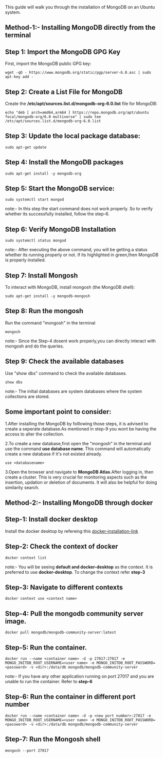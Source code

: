 This guide will walk you through the installation of MongoDB on an Ubuntu system.

## Method-1:- Installing MongoDB directly from the terminal

## Step 1: Import the MongoDB GPG Key

First, import the MongoDB public GPG key:

```
wget -qO - https://www.mongodb.org/static/pgp/server-6.0.asc | sudo apt-key add -
```

## Step 2: Create a List File for MongoDB

Create the **/etc/apt/sources.list.d/mongodb-org-6.0.list** file for MongoDB:

```
echo "deb [ arch=amd64,arm64 ] https://repo.mongodb.org/apt/ubuntu focal/mongodb-org/6.0 multiverse" | sudo tee /etc/apt/sources.list.d/mongodb-org-6.0.list
```

## Step 3: Update the local package database:
```
sudo apt-get update
```

## Step 4: Install the MongoDB packages
```
sudo apt-get install -y mongodb-org
```

## Step 5: Start the MongoDB service:
```
sudo systemctl start mongod
```
note:- In this step the start command does not work properly. So to verify whether its successfully installed, follow the step-6.

## Step 6: Verify MongoDB Installation
```
sudo systemctl status mongod
```

note:- After executing the above command, you will be getting a status whether its running properly or not. If its highlighted in green,then MongoDB is properly installed.

## Step 7: Install Mongosh
To interact with MongoDB, install mongosh (the MongoDB shell):
```
sudo apt-get install -y mongodb-mongosh
```

## Step 8: Run the mongosh
Run the command "mongosh" in the terminal
```
mongosh
```

note:- Since the Step-4 dosent work properly,you can directly interact with mongosh and do the queries.

## Step 9: Check the available databases
Use "show dbs" command to check the available databases. 
```
show dbs
```
note:- The initial databases are system databases where the system collections are stored.

## Some important point to consider:

1.After installing the MongoDB by folllowing those steps, it is advised to create a seperate database.As mentioned in step-9 you wont be having the access to alter the collection.

2.To create a new database,first open the "mongosh" in the terminal and use the command **use database name**. This command will automatically create a new database if it's not existed already.
```
use <databasename>
```
   
3.Open the browser and navigate to **MongoDB Atlas**.After logging in, then create a cluster. This is very crucial for monitoring aspects such as the insertion, updation or deletion of documents. It will also be helpful for doing similarity search.  

## Method-2:- Installing MongoDB through docker

## Step-1: Install docker desktop 
Install the docker desktop by refereing this [docker-installation-link](https://docs.docker.com/desktop/install/ubuntu/)

## Step-2: Check the context of docker
```
docker context list
```
note:- You will be seeing **default and docker-desktop** as the context. It is preferred to use **docker-desktop**. To change the context refer **step-3**

## Step-3: Navigate to different contexts
```
docker context use <context name>
```
## Step-4: Pull the mongodb community server image.
```
docker pull mongodb/mongodb-community-server:latest
```
## Step-5: Run the container.
```
docker run --name <container name> -d -p 27017:27017 -e MONGO_INITDB_ROOT_USERNAME=<user name> -e MONGO_INITDB_ROOT_PASSWORD=<password> -v <dir>:/data/db mongodb/mongodb-community-server
```
note:- If you have any other application running on port 27017 and you are unable to run the container. Refer to **step-6**

## Step-6: Run the container in different port number
```
docker run --name <container name> -d -p <new port number>:27017 -e MONGO_INITDB_ROOT_USERNAME=<user name> -e MONGO_INITDB_ROOT_PASSWORD=<password> -v <dir>:/data/db mongodb/mongodb-community-server
```
## Step-7: Run the Mongosh shell
```
mongosh --port 27017
```
